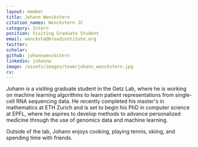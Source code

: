 ```yaml
---
layout: member
title: Johann Wenckstern
citation_names: Wenckstern JC
category: Intern
position: Visiting Graduate Student
email: wenckste@broadinstitute.org
twitter: 
scholar: 
github: johannwenckstern
linkedin: johannw
image: /assets/images/team/johann_wenckstern.jpg
cv:
---
```


Johann is a visiting graduate student in the Getz Lab, where he is working on machine learning algorithms to learn patient representations from single-cell RNA sequencing data. He recently completed his master's in mathematics at ETH Zurich and is set to begin his PhD in computer science at EPFL, where he aspires to develop methods to advance personalized medicine through the use of genomics data and machine learning.

Outside of the lab, Johann enjoys cooking, playing tennis, skiing, and spending time with friends.
